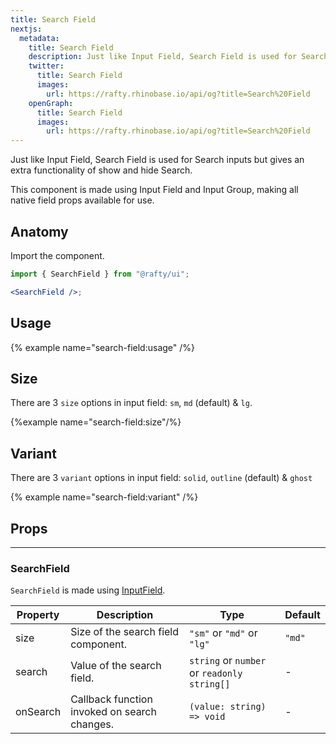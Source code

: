 ```yaml
---
title: Search Field
nextjs:
  metadata:
    title: Search Field
    description: Just like Input Field, Search Field is used for Search inputs but gives an extra functionality of show and hide Search.
    twitter:
      title: Search Field
      images:
        url: https://rafty.rhinobase.io/api/og?title=Search%20Field
    openGraph:
      title: Search Field
      images:
        url: https://rafty.rhinobase.io/api/og?title=Search%20Field
---
```


Just like Input Field, Search Field is used for Search inputs but gives an extra functionality of show and hide Search.

This component is made using Input Field and Input Group, making all native field props available for use.

## Anatomy

Import the component.

```jsx
import { SearchField } from "@rafty/ui";

<SearchField />;
```

## Usage

{% example name="search-field:usage" /%}

## Size

There are 3 `size` options in input field: `sm`, `md` (default) & `lg`.

{%example name="search-field:size"/%}

## Variant

There are 3 `variant` options in input field: `solid`, `outline` (default) & `ghost`

{% example name="search-field:variant" /%}

## Props

---

### SearchField

`SearchField` is made using [InputField](https://rafty.rhinobase.io/docs/components/input-field).

| Property | Description                                  | Type                                        | Default |
| -------- | -------------------------------------------- | ------------------------------------------- | ------- |
| size     | Size of the search field component.          | `"sm"` or `"md"` or `"lg"`                  | `"md"`  |
| search   | Value of the search field.                   | `string` or `number` or `readonly string[]` | -       |
| onSearch | Callback function invoked on search changes. | `(value: string) => void`                   | -       |
